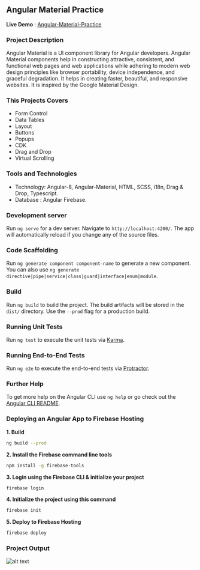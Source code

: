 ## Angular Material Practice

**Live Demo** : [Angular-Material-Practice](https://angular-material8.firebaseapp.com)

### Project Description

Angular Material is a UI component library for Angular developers. Angular Material components help in constructing attractive, consistent, and functional web pages and web applications while adhering to modern web design principles like browser portability, device independence, and graceful degradation. It helps in creating faster, beautiful, and responsive websites. It is inspired by the Google Material Design.

### This Projects Covers

- Form Control
- Data Tables
- Layout
- Buttons
- Popups
- CDK
- Drag and Drop
- Virtual Scrolling

### Tools and Technologies

- Technology: Angular-8, Angular-Material, HTML, SCSS, i18n, Drag & Drop, Typescript.
- Database : Angular Firebase.

### Development server

Run `ng serve` for a dev server. Navigate to `http://localhost:4200/`. The app will automatically reload if you change any of the source files.

### Code Scaffolding

Run `ng generate component component-name` to generate a new component. You can also use `ng generate directive|pipe|service|class|guard|interface|enum|module`.

### Build

Run `ng build` to build the project. The build artifacts will be stored in the `dist/` directory. Use the `--prod` flag for a production build.

### Running Unit Tests

Run `ng test` to execute the unit tests via [Karma](https://karma-runner.github.io).

### Running End-to-End Tests

Run `ng e2e` to execute the end-to-end tests via [Protractor](http://www.protractortest.org/).

### Further Help

To get more help on the Angular CLI use `ng help` or go check out the [Angular CLI README](https://github.com/angular/angular-cli/blob/master/README.md).

### Deploying an Angular App to Firebase Hosting

**1. Build**
```bash
ng build --prod
```
**2. Install the Firebase command line tools**
```bash
npm install -g firebase-tools
```
**3. Login using the Firebase CLI & initialize your project**
```bash
firebase login
```
**4. Initialize the project using this command**
```bash
firebase init
```
**5. Deploy to Firebase Hosting**
```bash
firebase deploy
```

### Project Output

![alt text](https://github.com/learning-zone/angular-interview-questions/blob/master/angular-material-practice/src/assets/angular-material.png)
